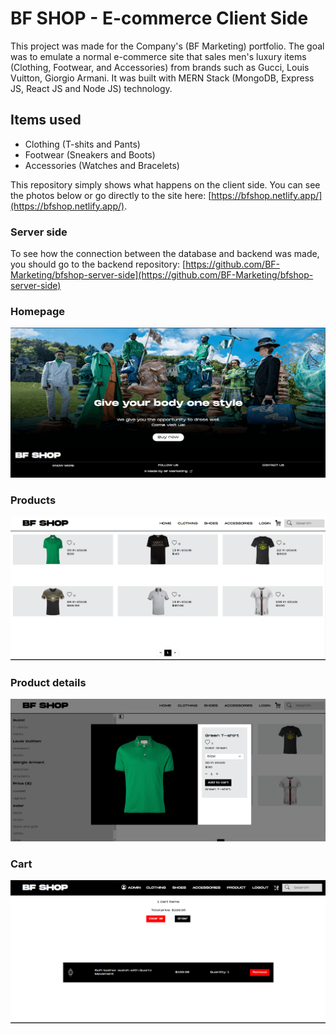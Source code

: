 # BF SHOP - E-commerce Client Side

This project was made for the Company's (BF Marketing) portfolio.
The goal was to emulate a normal e-commerce site that sales men's luxury items (Clothing, Footwear, and Accessories) from brands such as Gucci, Louis Vuitton, Giorgio Armani.
It was built with MERN Stack (MongoDB, Express JS, React JS and Node JS) technology.

## Items used

- Clothing (T-shits and Pants)
- Footwear (Sneakers and Boots)
- Accessories (Watches and Bracelets)

This repository simply shows what happens on the client side. You can see the photos below or go directly to the site here: [https://bfshop.netlify.app/](https://bfshop.netlify.app/).

### Server side

To see how the connection between the database and backend was made, you should go to the backend repository: [https://github.com/BF-Marketing/bfshop-server-side](https://github.com/BF-Marketing/bfshop-server-side)

### Homepage

![](screenshots/homepage.PNG)

### Products

![](screenshots/products.PNG)

### Product details

![](screenshots/productDetails.PNG)

### Cart

![](screenshots/cart.PNG)
